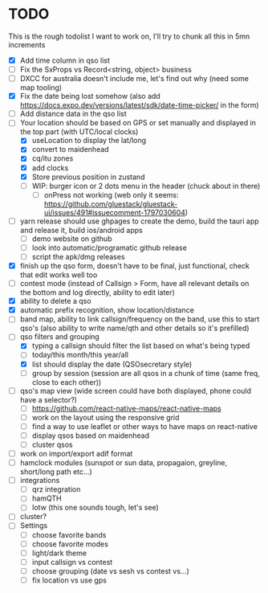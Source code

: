 # TODO

This is the rough todolist I want to work on, I'll try to chunk all this in 5mn increments

-   [x] Add time column in qso list
-   [ ] Fix the SxProps vs Record<string, object> business
-   [ ] DXCC for australia doesn't include me, let's find out why (need some map tooling)
-   [x] Fix the date being lost somehow (also add https://docs.expo.dev/versions/latest/sdk/date-time-picker/ in the form)
-   [ ] Add distance data in the qso list
-   [ ] Your location should be based on GPS or set manually and displayed in the top part (with UTC/local clocks)
    -   [x] useLocation to display the lat/long
    -   [x] convert to maidenhead
    -   [x] cq/itu zones
    -   [x] add clocks
    -   [x] Store previous position in zustand
    -   [ ] WIP: burger icon or 2 dots menu in the header (chuck about in there)
        -   [ ] onPress not working (web only it seems: https://github.com/gluestack/gluestack-ui/issues/491#issuecomment-1797030604)
-   [ ] yarn release should use ghpages to create the demo, build the tauri app and release it, build ios/android apps
    -   [ ] demo website on github
    -   [ ] look into automatic/programatic github release
    -   [ ] script the apk/dmg releases
-   [x] finish up the qso form, doesn't have to be final, just functional, check that edit works well too
-   [ ] contest mode (instead of Callsign > Form, have all relevant details on the bottom and log directly, ability to edit later)
-   [x] ability to delete a qso
-   [x] automatic prefix recognition, show location/distance
-   [ ] band map, ability to link callsign/frequency on the band, use this to start qso's (also ability to write name/qth and other details so it's prefilled)
-   [ ] qso filters and grouping
    -   [x] typing a callsign should filter the list based on what's being typed
    -   [ ] today/this month/this year/all
    -   [x] list should display the date (QSOsecretary style)
    -   [ ] group by session (session are all qsos in a chunk of time (same freq, close to each other))
-   [ ] qso's map view (wide screen could have both displayed, phone could have a selector?)
    -   [ ] https://github.com/react-native-maps/react-native-maps
    -   [ ] work on the layout using the responsive grid
    -   [ ] find a way to use leaflet or other ways to have maps on react-native
    -   [ ] display qsos based on maidenhead
    -   [ ] cluster qsos
-   [ ] work on import/export adif format
-   [ ] hamclock modules (sunspot or sun data, propagaion, greyline, short/long path etc...)
-   [ ] integrations
    -   [ ] qrz integration
    -   [ ] hamQTH
    -   [ ] lotw (this one sounds tough, let's see)
-   [ ] cluster?
-   [ ] Settings
    -   [ ] choose favorite bands
    -   [ ] choose favorite modes
    -   [ ] light/dark theme
    -   [ ] input callsign vs contest
    -   [ ] choose grouping (date vs sesh vs contest vs...)
    -   [ ] fix location vs use gps
